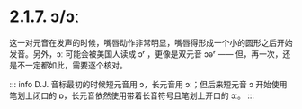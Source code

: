 # 2.1.7. <span class="pho">ɔ</span>/<span class="pho">ɔː</span>

这一对元音在发声的时候，嘴唇动作非常明显，嘴唇得形成一个小的圆形之后开始发音。另外，<span class="pho">ɔː</span> 可能会被美国人读成 <span class="pho">ɔʳ</span> ，更像是双元音 <span class="pho">ɔəʳ</span>  —— 但，再一次，还是不一定都如此，需要逐个核对。

::: info
D.J. 音标最初的时候短元音用 <span class="pho">ɔ</span>，长元音用 <span class="pho">ɔː</span>；但后来短元音 <span class="pho">ɔ</span> 开始使用笔划上闭口的 <span class="pho">ɒ</span>，长元音依然使用带着长音符号且笔划上开口的 <span class="pho">ɔː</span>。
:::